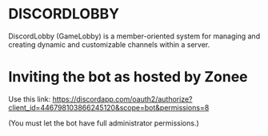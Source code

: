 # DISCORDLOBBY

DiscordLobby (GameLobby) is a member-oriented system for managing and creating dynamic and customizable channels within a server. 

# Inviting the bot as hosted by Zonee

Use this link: https://discordapp.com/oauth2/authorize?client_id=446798103866245120&scope=bot&permissions=8

(You must let the bot have full administrator permissions.)